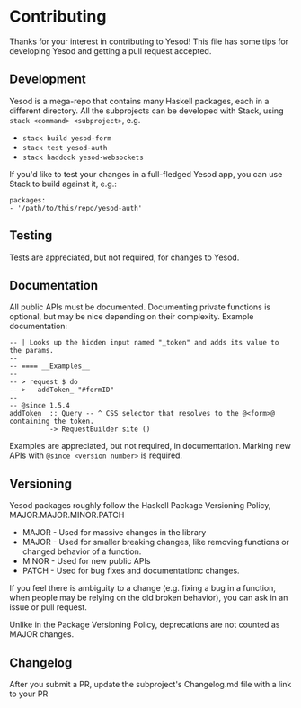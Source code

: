 # Contributing

Thanks for your interest in contributing to Yesod! This file has some tips for developing Yesod and getting a pull request accepted.

## Development

Yesod is a mega-repo that contains many Haskell packages, each in a different directory. All the subprojects can be developed with Stack, using `stack <command> <subproject>`, e.g.

* `stack build yesod-form`
* `stack test yesod-auth`
* `stack haddock yesod-websockets`

If you'd like to test your changes in a full-fledged Yesod app, you can use Stack to build against it, e.g.:

```
packages:
- '/path/to/this/repo/yesod-auth'
```

## Testing

Tests are appreciated, but not required, for changes to Yesod.

## Documentation

All public APIs must be documented. Documenting private functions is optional, but may be nice depending on their complexity. Example documentation:

```
-- | Looks up the hidden input named "_token" and adds its value to the params.
--
-- ==== __Examples__
--
-- > request $ do
-- >   addToken_ "#formID"
--
-- @since 1.5.4
addToken_ :: Query -- ^ CSS selector that resolves to the @<form>@ containing the token.
		  -> RequestBuilder site ()
```

Examples are appreciated, but not required, in documentation. Marking new APIs with `@since <version number>` is required.

## Versioning

Yesod packages roughly follow the Haskell Package Versioning Policy, MAJOR.MAJOR.MINOR.PATCH

* MAJOR - Used for massive changes in the library
* MAJOR - Used for smaller breaking changes, like removing functions or changed behavior of a function.
* MINOR - Used for new public APIs
* PATCH - Used for bug fixes and documentationc changes.

If you feel there is ambiguity to a change (e.g. fixing a bug in a function, when people may be relying on the old broken behavior), you can ask in an issue or pull request.

Unlike in the Package Versioning Policy, deprecations are not counted as MAJOR changes.

## Changelog

After you submit a PR, update the subproject's Changelog.md file with a link to your PR
